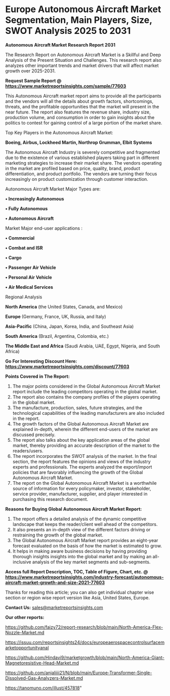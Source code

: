 # Europe Autonomous Aircraft Market Segmentation, Main Players, Size, SWOT Analysis 2025 to 2031

<strong>Autonomous Aircraft Market Research Report 2031</strong>

The Research Report on Autonomous Aircraft Market is a Skillful and Deep Analysis of the Present Situation and Challenges. This research report also analyzes other important trends and market drivers that will affect market growth over 2025-2031.

<strong>Request Sample Report @ <a href=https://www.marketreportsinsights.com/sample/77603>https://www.marketreportsinsights.com/sample/77603</a></strong>

This Autonomous Aircraft market report aims to provide all the participants and the vendors will all the details about growth factors, shortcomings, threats, and the profitable opportunities that the market will present in the near future. The report also features the revenue share, industry size, production volume, and consumption in order to gain insights about the politics to contest for gaining control of a large portion of the market share.

Top Key Players in the Autonomous Aircraft Market:

<strong>Boeing, Airbus, Lockheed Martin, Northrop Grumman, Elbit Systems</strong>

The Autonomous Aircraft Industry is severely competitive and fragmented due to the existence of various established players taking part in different marketing strategies to increase their market share. The vendors operating in the market are profiled based on price, quality, brand, product differentiation, and product portfolio. The vendors are turning their focus increasingly on product customization through customer interaction.

Autonomous Aircraft Market Major Types are:

<strong>• Increasingly Autonomous

• Fully Autonomous

• Autonomous Aircraft</strong>

Market Major end-user applications :

<strong>• Commercial

• Combat and ISR

• Cargo

• Passenger Air Vehicle

• Personal Air Vehicle

• Air Medical Services</strong>

Regional Analysis

</u><strong><b>North America</b></strong> (the United States, Canada, and Mexico)

<strong><b>Europe </b></strong>(Germany, France, UK, Russia, and Italy)

<strong><b>Asia-Pacific</b></strong> (China, Japan, Korea, India, and Southeast Asia)

<strong><b>South America</b></strong> (Brazil, Argentina, Colombia, etc.)

<strong><b>The Middle East and Africa</b></strong> (Saudi Arabia, UAE, Egypt, Nigeria, and South Africa)

<strong>Go For Interesting Discount Here: <a href=https://www.marketreportsinsights.com/discount/77603>https://www.marketreportsinsights.com/discount/77603</a></strong>

<strong>Points Covered in The Report:</strong>
<ol>
  <li>The major points considered in the Global Autonomous Aircraft Market report include the leading competitors operating in the global market.</li>
  <li>The report also contains the company profiles of the players operating in the global market.</li>
  <li>The manufacture, production, sales, future strategies, and the technological capabilities of the leading manufacturers are also included in the report.</li>
  <li>The growth factors of the Global Autonomous Aircraft Market are explained in-depth, wherein the different end-users of the market are discussed precisely.</li>
  <li>The report also talks about the key application areas of the global market, thereby providing an accurate description of the market to the readers/users.</li>
  <li>The report incorporates the SWOT analysis of the market. In the final section, the report features the opinions and views of the industry experts and professionals. The experts analyzed the export/import policies that are favorably influencing the growth of the Global Autonomous Aircraft Market.</li>
  <li>The report on the Global Autonomous Aircraft Market is a worthwhile source of information for every policymaker, investor, stakeholder, service provider, manufacturer, supplier, and player interested in purchasing this research document.</li>
</ol>
<strong>Reasons for Buying Global Autonomous Aircraft Market Report:</strong>

<ol>
  <li>The report offers a detailed analysis of the dynamic competitive landscape that keeps the reader/client well ahead of the competitors.</li>
  <li>It also presents an in-depth view of the different factors driving or restraining the growth of the global market.</li>
  <li>The Global Autonomous Aircraft Market report provides an eight-year forecast evaluated on the basis of how the market is estimated to grow.</li>
  <li>It helps in making aware business decisions by having providing thorough insights insights into the global market and by making an all-inclusive analysis of the key market segments and sub-segments.</li>
</ol>
<strong>Access full Report Description, TOC, Table of Figure, Chart, etc. @ <a href=https://www.marketreportsinsights.com/industry-forecast/autonomous-aircraft-market-growth-and-size-2021-77603>https://www.marketreportsinsights.com/industry-forecast/autonomous-aircraft-market-growth-and-size-2021-77603</a></strong>


Thanks for reading this article; you can also get individual chapter wise section or region wise report version like Asia, United States, Europe.

<strong>Contact Us:</strong>
sales@marketreportsinsights.com

<strong>Our other reports:</strong>

<a href=https://github.com/faizy72/report-research/blob/main/North-America-Flex-Nozzle-Market.md>https://github.com/faizy72/report-research/blob/main/North-America-Flex-Nozzle-Market.md</a>

<a href=https://issuu.com/reportsinsights24/docs/europeaerospacecontrolsurfacemarketopportunityanal>https://issuu.com/reportsinsights24/docs/europeaerospacecontrolsurfacemarketopportunityanal</a>

<a href=https://github.com/Hindavi9/marketgrowth/blob/main/North-America-Giant-Magnetoresistive-Head-Market.md>https://github.com/Hindavi9/marketgrowth/blob/main/North-America-Giant-Magnetoresistive-Head-Market.md</a>

<a href=https://github.com/anjaliiii21/N/blob/main/Europe-Transformer-Single-Dissolved-Gas-Analyzers-Market.md>https://github.com/anjaliiii21/N/blob/main/Europe-Transformer-Single-Dissolved-Gas-Analyzers-Market.md</a>

<a href=https://tanomuno.com/illust/457818>https://tanomuno.com/illust/457818</a>"
